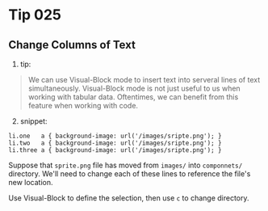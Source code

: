 # Tip 025

## Change Columns of Text

1. tip:

> We can use Visual-Block mode to insert text into serveral lines of text simultaneously. Visual-Block mode is not just useful to us when working with tabular data. Oftentimes, we can benefit from this feature when working with code.

2. snippet:

```text
li.one   a { background-image: url('/images/sripte.png'); }
li.two   a { background-image: url('/images/sripte.png'); }
li.three a { background-image: url('/images/sripte.png'); }
```

Suppose that `sprite.png` file has moved from `images/` into `componnets/` directory. We'll need to change each of these lines to reference the file's new location.

Use Visual-Block to define the selection, then use `c` to change directory.
